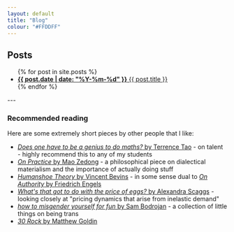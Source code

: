 ```yaml
---
layout: default
title: "Blog"
colour: "#FFDDFF"
---
```


## Posts

<style>
li::marker {
color: var(--marker, currentColor);
}
</style>
<ul>
  {% for post in site.posts %}
    <li style="--marker: {{ post.colour }}">
      <a href="{{ site.baseurl }}{{ post.url }}"><strong>{{ post.date | date: "%Y-%m-%d" }}</strong>&#9;{{ post.title }}</a>
    </li>
  {% endfor %}
</ul>
---

### Recommended reading

Here are some extremely short pieces by other people that I like:

- [*Does one have to be a genius to do maths?* by Terrence Tao](https://terrytao.wordpress.com/career-advice/does-one-have-to-be-a-genius-to-do-maths) - on talent - highly recommend this to any of my students
- [*On Practice* by Mao Zedong](https://www.marxists.org/reference/archive/mao/selected-works/volume-1/mswv1_16.htm) - a philosophical piece on dialectical materialism and the importance of actually doing stuff
- [*Humanshoe Theory* by Vincent Bevins](https://substack.com/home/post/p-151928550) - in some sense dual to [*On Authority* by Friedrich Engels](https://www.marxists.org/archive/marx/works/1872/10/authority.htm)
- [*What's that got to do with the price of eggs?* by Alexandra Scaggs](https://theehedge.substack.com/p/whats-that-got-to-do-with-the-price) - looking closely at "pricing dynamics that arise from inelastic demand"
- [*how to misgender yourself for fun* by Sam Bodrojan](https://cchelmetgirl.substack.com/p/how-to-misgender-yourself) - a collection of little things on being trans
- [*30 Rock* by Matthew Goldin](https://matthewgoldin.substack.com/p/30-rock)

